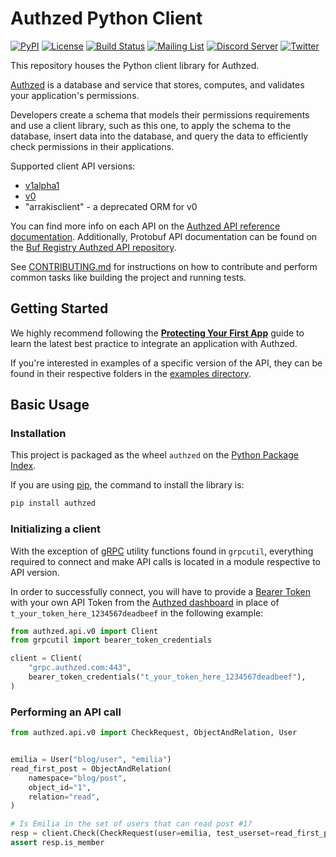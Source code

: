 # Authzed Python Client

[![PyPI](https://img.shields.io/pypi/v/authzed?color=%23006dad)](https://pypi.org/project/authzed)
[![License](https://img.shields.io/badge/license-Apache--2.0-blue.svg)](https://www.apache.org/licenses/LICENSE-2.0.html)
[![Build Status](https://github.com/authzed/authzed-go/workflows/build/badge.svg)](https://github.com/authzed/authzed-go/actions)
[![Mailing List](https://img.shields.io/badge/email-google%20groups-4285F4)](https://groups.google.com/g/authzed-oss)
[![Discord Server](https://img.shields.io/discord/844600078504951838?color=7289da&logo=discord "Discord Server")](https://discord.gg/jTysUaxXzM)
[![Twitter](https://img.shields.io/twitter/follow/authzed?color=%23179CF0&logo=twitter&style=flat-square)](https://twitter.com/authzed)

This repository houses the Python client library for Authzed.

[Authzed] is a database and service that stores, computes, and validates your application's permissions.

Developers create a schema that models their permissions requirements and use a client library, such as this one, to apply the schema to the database, insert data into the database, and query the data to efficiently check permissions in their applications.

Supported client API versions:
- [v1alpha1](https://docs.authzed.com/reference/api#authzedapiv1alpha1)
- [v0](https://docs.authzed.com/reference/api#authzedapiv0)
- "arrakisclient" - a deprecated ORM for v0

You can find more info on each API on the [Authzed API reference documentation].
Additionally, Protobuf API documentation can be found on the [Buf Registry Authzed API repository].

See [CONTRIBUTING.md] for instructions on how to contribute and perform common tasks like building the project and running tests.

[Authzed]: https://authzed.com
[Authzed API Reference documentation]: https://docs.authzed.com/reference/api
[Buf Registry Authzed API repository]: https://buf.build/authzed/api/docs/main
[CONTRIBUTING.md]: CONTRIBUTING.md

## Getting Started

We highly recommend following the **[Protecting Your First App]** guide to learn the latest best practice to integrate an application with Authzed.

If you're interested in examples of a specific version of the API, they can be found in their respective folders in the [examples directory].

[Protecting Your First App]: https://docs.authzed.com/guides/first-app
[examples directory]: /examples

## Basic Usage

### Installation

This project is packaged as the wheel `authzed` on the [Python Package Index].

If you are using [pip], the command to install the library is:

```sh
pip install authzed
```

[Python Package Index]: https://pypi.org/project/authzed
[pip]: https://pip.pypa.io

### Initializing a client

With the exception of [gRPC] utility functions found in `grpcutil`, everything required to connect and make API calls is located in a module respective to API version.

In order to successfully connect, you will have to provide a [Bearer Token] with your own API Token from the [Authzed dashboard] in place of `t_your_token_here_1234567deadbeef` in the following example:

[grpc]: https://grpc.io
[Bearer Token]: https://datatracker.ietf.org/doc/html/rfc6750#section-2.1
[Authzed Dashboard]: https://app.authzed.com

```py
from authzed.api.v0 import Client
from grpcutil import bearer_token_credentials

client = Client(
    "grpc.authzed.com:443",
    bearer_token_credentials("t_your_token_here_1234567deadbeef"),
)
```

### Performing an API call

```py
from authzed.api.v0 import CheckRequest, ObjectAndRelation, User


emilia = User("blog/user", "emilia")
read_first_post = ObjectAndRelation(
    namespace="blog/post",
    object_id="1",
    relation="read",
)

# Is Emilia in the set of users that can read post #1?
resp = client.Check(CheckRequest(user=emilia, test_userset=read_first_post))
assert resp.is_member
```
